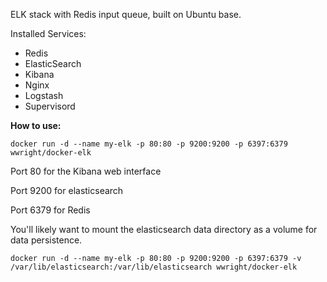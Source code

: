 ELK stack with Redis input queue, built on Ubuntu base.

Installed Services:
- Redis
- ElasticSearch
- Kibana
- Nginx
- Logstash
- Supervisord

**How to use:**

`docker run -d --name my-elk -p 80:80 -p 9200:9200 -p 6397:6379 wwright/docker-elk`

Port 80 for the Kibana web interface

Port 9200 for elasticsearch

Port 6379 for Redis

You'll likely want to mount the elasticsearch data directory as a volume for data persistence.

`docker run -d --name my-elk -p 80:80 -p 9200:9200 -p 6397:6379 -v /var/lib/elasticsearch:/var/lib/elasticsearch wwright/docker-elk`